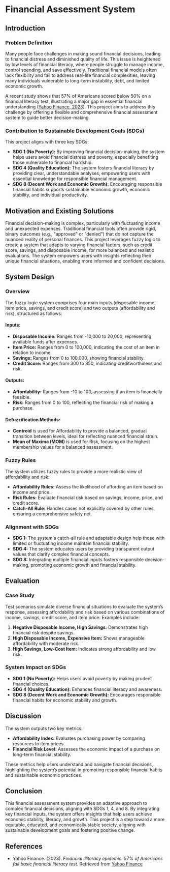 ﻿# Financial Assessment System

## Introduction

### Problem Definition

Many people face challenges in making sound financial decisions, leading to financial distress and diminished quality of life. This issue is heightened by low levels of financial literacy, where people struggle to manage income, control spending, and save effectively. Traditional financial models often lack flexibility and fail to address real-life financial complexities, leaving many individuals vulnerable to long-term instability, debt, and limited economic growth.

A recent study shows that 57% of Americans scored below 50% on a financial literacy test, illustrating a major gap in essential financial understanding ([Yahoo Finance, 2023](https://finance.yahoo.com/news/financial-illiteracy-epidemic-57-americans-133012616.html)). This project aims to address this challenge by offering a flexible and comprehensive financial assessment system to guide better decision-making.

### Contribution to Sustainable Development Goals (SDGs)

This project aligns with three key SDGs:

- **SDG 1 (No Poverty):** By improving financial decision-making, the system helps users avoid financial distress and poverty, especially benefiting those vulnerable to financial hardship.
- **SDG 4 (Quality Education):** The system fosters financial literacy by providing clear, understandable analyses, empowering users with essential knowledge for responsible financial management.
- **SDG 8 (Decent Work and Economic Growth):** Encouraging responsible financial habits supports sustainable economic growth, economic stability, and individual productivity.

## Motivation and Existing Solutions

Financial decision-making is complex, particularly with fluctuating income and unexpected expenses. Traditional financial tools often provide rigid, binary outcomes (e.g., "approved" or "denied") that do not capture the nuanced reality of personal finances. This project leverages fuzzy logic to create a system that adapts to varying financial factors, such as credit score, savings, and disposable income, for more balanced and realistic evaluations. The system empowers users with insights reflecting their unique financial situations, enabling more informed and confident decisions.

## System Design

### Overview

The fuzzy logic system comprises four main inputs (disposable income, item price, savings, and credit score) and two outputs (affordability and risk), structured as follows:

#### Inputs:

- **Disposable Income:** Ranges from -10,000 to 20,000, representing available funds after expenses.
- **Item Price:** Ranges from 0 to 100,000, indicating the cost of an item in relation to income.
- **Savings:** Ranges from 0 to 100,000, showing financial stability.
- **Credit Score:** Ranges from 300 to 850, indicating creditworthiness and risk.

#### Outputs:

- **Affordability:** Ranges from -10 to 100, assessing if an item is financially feasible.
- **Risk:** Ranges from 0 to 100, reflecting the financial risk of making a purchase.

#### Defuzzification Methods:

- **Centroid** is used for Affordability to provide a balanced, gradual transition between levels, ideal for reflecting nuanced financial strain.
- **Mean of Maxima (MOM)** is used for Risk, focusing on the highest membership values for a balanced assessment.

### Fuzzy Rules

The system utilizes fuzzy rules to provide a more realistic view of affordability and risk:

- **Affordability Rules:** Assess the likelihood of affording an item based on income and price.
- **Risk Rules:** Evaluate financial risk based on savings, income, price, and credit score.
- **Catch-All Rule:** Handles cases not explicitly covered by other rules, ensuring a comprehensive safety net.

### Alignment with SDGs

- **SDG 1:** The system's catch-all rule and adaptable design help those with limited or fluctuating income maintain financial stability.
- **SDG 4:** The system educates users by providing transparent output values that clarify complex financial concepts.
- **SDG 8:** Integrating multiple financial inputs fosters responsible decision-making, promoting economic growth and financial stability.

## Evaluation

### Case Study

Test scenarios simulate diverse financial situations to evaluate the system’s response, assessing affordability and risk based on various combinations of income, savings, credit score, and item price. Examples include:

1. **Negative Disposable Income, High Savings:** Demonstrates high financial risk despite savings.
2. **High Disposable Income, Expensive Item:** Shows manageable affordability with moderate risk.
3. **High Savings, Low-Cost Item:** Indicates strong affordability and low risk.

### System Impact on SDGs

- **SDG 1 (No Poverty):** Helps users avoid poverty by making prudent financial choices.
- **SDG 4 (Quality Education):** Enhances financial literacy and awareness.
- **SDG 8 (Decent Work and Economic Growth):** Encourages responsible financial habits for economic stability and growth.

## Discussion

The system outputs two key metrics:

- **Affordability Index:** Evaluates purchasing power by comparing resources to item prices.
- **Financial Risk Level:** Assesses the economic impact of a purchase on long-term financial stability.

These metrics help users understand and navigate financial decisions, highlighting the system’s potential in promoting responsible financial habits and sustainable economic practices.

## Conclusion

This financial assessment system provides an adaptive approach to complex financial decisions, aligning with SDGs 1, 4, and 8. By integrating key financial inputs, the system offers insights that help users achieve economic stability, literacy, and growth. This project is a step toward a more equitable, educated, and economically stable society, aligning with sustainable development goals and fostering positive change.

## References

- Yahoo Finance. (2023). _Financial illiteracy epidemic: 57% of Americans fail basic financial literacy test_. Retrieved from [Yahoo Finance](https://finance.yahoo.com/news/financial-illiteracy-epidemic-57-americans-133012616.html)
